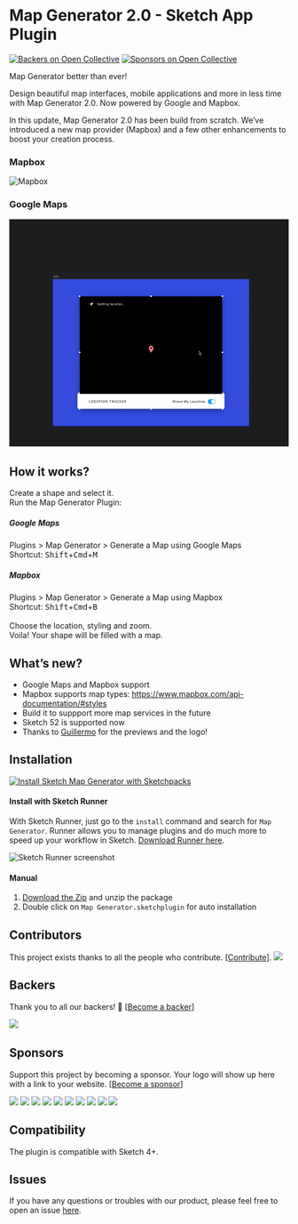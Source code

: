 # Map Generator 2.0 - Sketch App Plugin

[![Backers on Open Collective](https://opencollective.com/sketch-map-generator/backers/badge.svg)](#backers)
 [![Sponsors on Open Collective](https://opencollective.com/sketch-map-generator/sponsors/badge.svg)](#sponsors) 

Map Generator better than ever!

Design beautiful map interfaces, mobile applications and more in less time with Map Generator 2.0. Now powered by Google and Mapbox.

In this update, Map Generator 2.0 has been build from scratch. We’ve introduced a new map provider (Mapbox) and a few other enhancements to boost your creation process.

### Mapbox

![Mapbox](/assets/mapbox.gif?raw=true "Map Generator using Mapbox")

### Google Maps

![Google Maps](/assets/google.gif?raw=true "Map Generator using Google Maps")

## How it works?

Create a shape and select it.
<br>
Run the Map Generator Plugin:
##### Google Maps
Plugins > Map Generator > Generate a Map using Google Maps
<br>
Shortcut: <kbd>Shift</kbd>+<kbd>Cmd</kbd>+<kbd>M</kbd>
##### Mapbox
Plugins > Map Generator > Generate a Map using Mapbox
<br>
Shortcut: <kbd>Shift</kbd>+<kbd>Cmd</kbd>+<kbd>B</kbd>
<br><br>
Choose the location, styling and zoom.
<br>
Voila! Your shape will be filled with a map.

## What’s new?

* Google Maps and Mapbox support
* Mapbox supports map types: https://www.mapbox.com/api-documentation/#styles
* Build it to suppport more map services in the future
* Sketch 52 is supported now
* Thanks to [Guillermo](https://guillermoseis.com/) for the previews and the logo!

## Installation

[![Install Sketch Map Generator with Sketchpacks](/assets/sketchpacks.png?raw=true "Install Sketch Map Generator with Sketchpacks")](https://sketchpacks.com/eddiesigner/sketch-map-generator/install)

#### Install with Sketch Runner
With Sketch Runner, just go to the `install` command and search for `Map Generator`. Runner allows you to manage plugins and do much more to speed up your workflow in Sketch. [Download Runner here](http://www.sketchrunner.com).

![Sketch Runner screenshot](https://res.cloudinary.com/edev/image/upload/v1511169425/Screen_Shot_2017-11-20_at_10.16.49_AM_oiwp2j.png)

#### Manual

1. [Download the Zip](https://github.com/eddiesigner/sketch-map-generator/archive/master.zip) and unzip the package
2. Double click on `Map Generator.sketchplugin` for auto installation

## Contributors

This project exists thanks to all the people who contribute. [[Contribute](CONTRIBUTING.md)].
<a href="graphs/contributors"><img src="https://opencollective.com/sketch-map-generator/contributors.svg?width=890&button=false" /></a>


## Backers

Thank you to all our backers! 🙏 [[Become a backer](https://opencollective.com/sketch-map-generator#backer)]

<a href="https://opencollective.com/sketch-map-generator#backers" target="_blank"><img src="https://opencollective.com/sketch-map-generator/backers.svg?width=890"></a>


## Sponsors

Support this project by becoming a sponsor. Your logo will show up here with a link to your website. [[Become a sponsor](https://opencollective.com/sketch-map-generator#sponsor)]

<a href="https://opencollective.com/sketch-map-generator/sponsor/0/website" target="_blank"><img src="https://opencollective.com/sketch-map-generator/sponsor/0/avatar.svg"></a>
<a href="https://opencollective.com/sketch-map-generator/sponsor/1/website" target="_blank"><img src="https://opencollective.com/sketch-map-generator/sponsor/1/avatar.svg"></a>
<a href="https://opencollective.com/sketch-map-generator/sponsor/2/website" target="_blank"><img src="https://opencollective.com/sketch-map-generator/sponsor/2/avatar.svg"></a>
<a href="https://opencollective.com/sketch-map-generator/sponsor/3/website" target="_blank"><img src="https://opencollective.com/sketch-map-generator/sponsor/3/avatar.svg"></a>
<a href="https://opencollective.com/sketch-map-generator/sponsor/4/website" target="_blank"><img src="https://opencollective.com/sketch-map-generator/sponsor/4/avatar.svg"></a>
<a href="https://opencollective.com/sketch-map-generator/sponsor/5/website" target="_blank"><img src="https://opencollective.com/sketch-map-generator/sponsor/5/avatar.svg"></a>
<a href="https://opencollective.com/sketch-map-generator/sponsor/6/website" target="_blank"><img src="https://opencollective.com/sketch-map-generator/sponsor/6/avatar.svg"></a>
<a href="https://opencollective.com/sketch-map-generator/sponsor/7/website" target="_blank"><img src="https://opencollective.com/sketch-map-generator/sponsor/7/avatar.svg"></a>
<a href="https://opencollective.com/sketch-map-generator/sponsor/8/website" target="_blank"><img src="https://opencollective.com/sketch-map-generator/sponsor/8/avatar.svg"></a>
<a href="https://opencollective.com/sketch-map-generator/sponsor/9/website" target="_blank"><img src="https://opencollective.com/sketch-map-generator/sponsor/9/avatar.svg"></a>

## Compatibility

The plugin is compatible with Sketch 4+.

## Issues

If you have any questions or troubles with our product, please feel free to open an issue [here](https://github.com/eddiesigner/sketch-map-generator/issues).
